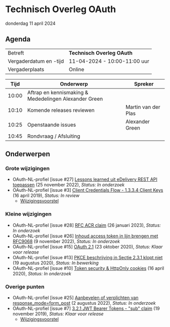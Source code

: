 <!-----------------------------







   :warning: Dit bestand wordt automatisch gegenereerd.
   :warning: Handmatige toevoegingen worden overschreven.







----------------------------->
# Technisch Overleg OAuth

donderdag 11 april 2024

## Agenda

|  |   |
|------------------------|-------------------------------------| 
| Betreft  | **Technisch Overleg OAuth** |
| Vergaderdatum en -tijd | 11-04-2024 - 10:00-11:00 uur  |
| Vergaderplaats  | Online |


| Tijd | Onderwerp |Spreker|
| --- | --- | --- |
| 10:00 | Aftrap en kennismaking & Mededelingen    Alexander Green
| 10:10 | Komende releases reviewen | Martin van der Plas |
| 10:25 | Openstaande issues| Alexander Green |
| 10:45 | Rondvraag / Afsluiting |

## Onderwerpen

### Grote wijzigingen
* OAuth-NL-profiel [issue #27] [Lessons learned uit eDelivery REST API toepassen](https://github.com/Logius-standaarden/OAuth-NL-profiel/issues/27) (25 november 2022), _Status: In onderzoek_
* OAuth-NL-profiel [issue #3] [Client Credentials Flow - 1.3.3.4 Client Keys](https://github.com/Logius-standaarden/OAuth-NL-profiel/issues/3) (16 april 2019), _Status: In review_
  * [Wijzigingsvoorstel](https://github.com//Logius-standaarden/OAuth-NL-profiel/pull/32/files)

### Kleine wijzigingen
* OAuth-NL-profiel [issue #28] [RFC ACR claim](https://github.com/Logius-standaarden/OAuth-NL-profiel/issues/28) (26 januari 2023), _Status: In onderzoek_
* OAuth-NL-profiel [issue #26] [Inhoud access token in lijn brengen met RFC9068](https://github.com/Logius-standaarden/OAuth-NL-profiel/issues/26) (9 november 2022), _Status: In onderzoek_
* OAuth-NL-profiel [issue #15] [OAuth 2.1](https://github.com/Logius-standaarden/OAuth-NL-profiel/issues/15) (23 oktober 2020), _Status: Klaar voor release_
* OAuth-NL-profiel [issue #13] [PKCE beschrijving in Sectie 2.3.1 klopt niet](https://github.com/Logius-standaarden/OAuth-NL-profiel/issues/13) (19 augustus 2020), _Status: In bewerking_
* OAuth-NL-profiel [issue #10] [Token security & HttpOnly cookies](https://github.com/Logius-standaarden/OAuth-NL-profiel/issues/10) (16 april 2020), _Status: In onderzoek_

### Overige punten
* OAuth-NL-profiel [issue #25] [Aanbevelen of verplichten van response_mode=form_post](https://github.com/Logius-standaarden/OAuth-NL-profiel/issues/25) (2 augustus 2022), _Status: In onderzoek_
* OAuth-NL-profiel [issue #7] [3.2.1 JWT Bearer Tokens - "sub" claim](https://github.com/Logius-standaarden/OAuth-NL-profiel/issues/7) (19 november 2019), _Status: Klaar voor release_
  * [Wijzigingsvoorstel](https://github.com//Logius-standaarden/OAuth-NL-profiel/pull/21/files)
